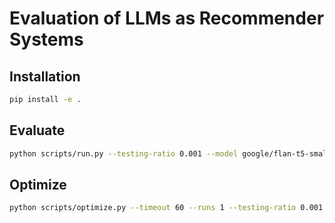 # Evaluation of LLMs as Recommender Systems

## Installation

```sh
pip install -e .
```

## Evaluate

```sh
python scripts/run.py --testing-ratio 0.001 --model google/flan-t5-small --shots 1
```

## Optimize

```sh
python scripts/optimize.py --timeout 60 --runs 1 --testing-ratio 0.001 --exclude-empty-answer-mark --model google/flan-t5-small
```
